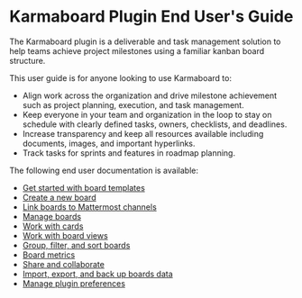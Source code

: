# Karmaboard Plugin End User's Guide

The Karmaboard plugin is a deliverable and task management solution to help teams achieve project milestones using a familiar kanban board structure.

This user guide is for anyone looking to use Karmaboard to:
- Align work across the organization and drive milestone achievement such as project planning, execution, and task management.
- Keep everyone in your team and organization in the loop to stay on schedule with clearly defined tasks, owners, checklists, and deadlines.
- Increase transparency and keep all resources available including documents, images, and important hyperlinks.
- Track tasks for sprints and features in roadmap planning.

The following end user documentation is available:

- [Get started with board templates](get-started-with-board-templates.md)
- [Create a new board](create-new-board.md)
- [Link boards to Mattermost channels](link-boards-to-mattermost-channels.md)
- [Manage boards](manage-boards.md)
- [Work with cards](work-with-cards.md)
- [Work with board views](work-with-board-views.md)
- [Group, filter, and sort boards](group-filter-sort-boards.md)
- [Board metrics](board-metrics.md)
- [Share and collaborate](share-collaborate.md)
- [Import, export, and back up boards data](import-export-backup-data.md)
- [Manage plugin preferences](manage-plugin-preferences.md)
